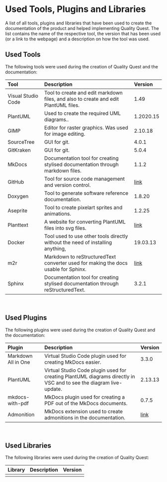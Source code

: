 # Used Tools, Plugins and Libraries

A list of all tools, plugins and libraries that have been used to create the documentation of the product and helped implementing Quality Quest. The list contains the name of the respective tool, the version that has been used (or a link to the webpage) and a description on how the tool was used.

## Used Tools

The following tools were used during the creation of Quality Quest and the documentation:

| Tool               | Description                                                                         | Version                                |
| :----------------- | :---------------------------------------------------------------------------------- | :------------------------------------- |
| Visual Studio Code | Tool to create and edit markdown files, and also to create and edit PlantUML files. | 1.49                                   |
| PlantUML           | Used to create the required UML diagrams..                                          | 1.2020.15                              |
| GIMP               | Editor for raster graphics. Was used for image editing.                             | 2.10.18                                |
| SourceTree         | GUI for git.                                                                        | 4.0.1                                  |
| GitKraken          | GUI for git.                                                                        | 5.0.4                                  |
| MkDocs             | Documentation tool for creating stylised documentation through markdown files.      | 1.1.2                                  |
| GitHub             | Tool for source code management and version control.                                | [link](https://github.com/)            |
| Doxygen            | Tool to generate software reference documentation.                                  | 1.8.20                                 |
| Aseprite           | Tool to create pixelart sprites and animations.                                     | 1.2.25                                 |
| Planttext          | A website for converting PlantUML files into svg files.                             | [link](https://www.planttext.com/)     | 
| Docker             | Tool used to use other tools directly without the need of installing anything,      | 19.03.13                               |
| m2r                | Markdown to reStructuredText converter used for making the docs usable for Sphinx.  | [link](https://github.com/miyakogi/m2r)|
| Sphinx             | Documentation tool for creating stylised documentation through reStructuredText.    | 3.2.1                                  |

<br/>

## Used Plugins

The following plugins were used during the creation of Quality Quest and the documentation:

| Plugin              | Description                                                                                                        | Version                                                                    |
| :------------------ | :----------------------------------------------------------------------------------------------------------------- | :------------------------------------------------------------------------- |
| Markdown All in One | Virtual Studio Code plugin used for creating MkDocs easier.                                                        | 3.3.0                                                                      |
| PlantUML            | Virtual Studio Code plugin used for creating PlantUML diagrams directly in VSC and to see the diagram live-update. | 2.13.13                                                                    |
| mkdocs-with-pdf     | MkDocs plugin used for creating a PDF out of the MkDocs documents.                                                 | 0.7.5                                                                      |
| Admonition          | MkDocs extension used to create admonitions in the documentation.                                                  | [link](https://squidfunk.github.io/mkdocs-material/reference/admonitions/) |


<br/>

## Used Libraries

The following libraries were used during the creation of Quality Quest:

| Library | Description | Version |
| :------ | :---------- | :------ |
|         |             |         |

<br/>
